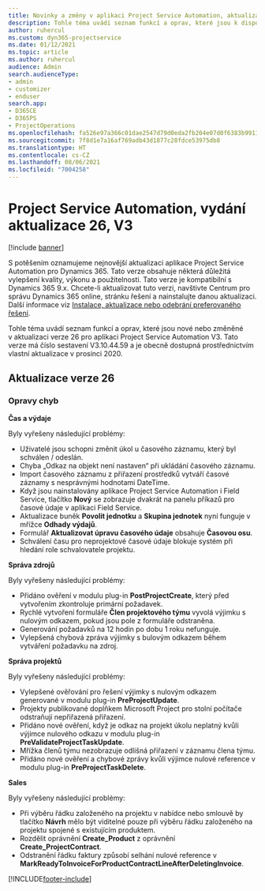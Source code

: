 ```yaml
---
title: Novinky a změny v aplikaci Project Service Automation, aktualizace verze 26, V3
description: Tohle téma uvádí seznam funkcí a oprav, které jsou k dispozici v Project Service Automation, aktualizace verze 26, V3.
author: ruhercul
ms.custom: dyn365-projectservice
ms.date: 01/12/2021
ms.topic: article
ms.author: ruhercul
audience: Admin
search.audienceType:
- admin
- customizer
- enduser
search.app:
- D365CE
- D365PS
- ProjectOperations
ms.openlocfilehash: fa526e97a366c01dae2547d79d0eda2fb204e07d0f6383b991165b9eecd836e9
ms.sourcegitcommit: 7f8d1e7a16af769adb43d1877c28fdce53975db8
ms.translationtype: HT
ms.contentlocale: cs-CZ
ms.lasthandoff: 08/06/2021
ms.locfileid: "7004258"
---
```

# <a name="project-service-automation-update-release-26-v3"></a>Project Service Automation, vydání aktualizace 26, V3

[!include [banner](../includes/psa-now-project-operations.md)]

S potěšením oznamujeme nejnovější aktualizaci aplikace Project Service Automation pro Dynamics 365. Tato verze obsahuje některá důležitá vylepšení kvality, výkonu a použitelnosti. Tato verze je kompatibilní s Dynamics 365 9.x. Chcete-li aktualizovat tuto verzi, navštivte Centrum pro správu Dynamics 365 online, stránku řešení a nainstalujte danou aktualizaci. Další informace viz [Instalace, aktualizace nebo odebrání preferovaného řešení](/power-platform/admin/install-remove-preferred-solution).

Tohle téma uvádí seznam funkcí a oprav, které jsou nové nebo změněné v aktualizaci verze 26 pro aplikaci Project Service Automation V3. Tato verze má číslo sestavení V3.10.44.59 a je obecně dostupná prostřednictvím vlastní aktualizace v prosinci 2020.

## <a name="update-release-26"></a>Aktualizace verze 26

### <a name="bug-fixes"></a>Opravy chyb

**Čas a výdaje**

Byly vyřešeny následující problémy:

- Uživatelé jsou schopni změnit úkol u časového záznamu, který byl schválen / odeslán.
- Chyba „Odkaz na objekt není nastaven“ při ukládání časového záznamu.
- Import časového záznamu z přiřazení prostředků vytváří časové záznamy s nesprávnými hodnotami DateTime.
- Když jsou nainstalovány aplikace Project Service Automation i Field Service, tlačítko **Nový** se zobrazuje dvakrát na panelu příkazů pro časové údaje v aplikaci Field Service.
- Aktualizace buněk **Povolit jednotku** a **Skupina jednotek** nyní funguje v mřížce **Odhady výdajů**.
- Formulář **Aktualizovat úpravu časového údaje** obsahuje **Časovou osu**.
- Schválení času pro neprojektové časové údaje blokuje systém při hledání role schvalovatele projektu.

**Správa zdrojů**

Byly vyřešeny následující problémy:

- Přidáno ověření v modulu plug-in **PostProjectCreate**, který před vytvořením zkontroluje primární požadavek.
- Rychlé vytvoření formuláře **Člen projektového týmu** vyvolá výjimku s nulovým odkazem, pokud jsou pole z formuláře odstraněna.
- Generování požadavků na 12 hodin po dobu 1 roku nefunguje.
- Vylepšená chybová zpráva výjimky s bulovým odkazem během vytváření požadavku na zdroj.

**Správa projektů**

Byly vyřešeny následující problémy:

- Vylepšené ověřování pro řešení výjimky s nulovým odkazem generované v modulu plug-in **PreProjectUpdate**.
- Projekty publikované doplňkem Microsoft Project pro stolní počítače odstraňují nepřiřazená přiřazení.
- Přidáno nové ověření, když je odkaz na projekt úkolu neplatný kvůli výjimce nulového odkazu v modulu plug-in **PreValidateProjectTaskUpdate**.
- Mřížka členů týmu nezobrazuje odlišná přiřazení v záznamu člena týmu.
- Přidáno nové ověření a chybové zprávy kvůli výjimce nulové reference v modulu plug-in **PreProjectTaskDelete**.

**Sales**

Byly vyřešeny následující problémy:

- Při výběru řádku založeného na projektu v nabídce nebo smlouvě by tlačítko **Návrh** mělo být viditelné pouze při výběru řádku založeného na projektu spojené s existujícím produktem.
- Rozdělit oprávnění **Create_Product** z oprávnění **Create_ProjectContract**.
- Odstranění řádku faktury způsobí selhání nulové reference v **MarkReadyToInvoiceForProductContractLineAfterDeletingInvoice**.


[!INCLUDE[footer-include](../includes/footer-banner.md)]